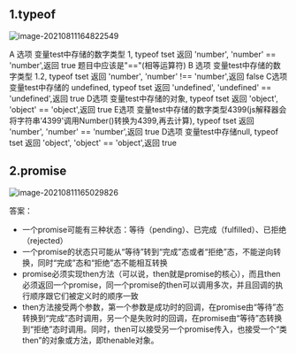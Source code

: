 ## 1.typeof

![image-20210811164822549](C:\Users\13041\AppData\Roaming\Typora\typora-user-images\image-20210811164822549.png)

A 选项 变量test中存储的数字类型 1, typeof tset 返回 'number', 'number' == 'number',返回 true 
题目中应该是"=="(相等运算符)
B 选项 变量test中存储的数字类型 1.2, typeof tset 返回 'number', 'number' !== 'number',返回 false 
C选项 变量test中存储的 undefined, typeof tset 返回 'undefined', 'undefined' == 'undefined',返回 true
D选项 变量test中存储的对象, typeof tset 返回 'object', 'object' == 'object',返回 true
E选项 变量test中存储的数字类型4399(js解释器会将字符串'4399'调用Number()转换为4399,再去计算), typeof tset 返回 'number', 'number' == 'number',返回 true
D选项 变量test中存储null, typeof tset 返回 'object', 'object' == 'object',返回 true

## 2.promise

![image-20210811165029826](C:\Users\13041\AppData\Roaming\Typora\typora-user-images\image-20210811165029826.png)

答案：

- 一个promise可能有三种状态：等待（pending）、已完成（fulfilled）、已拒绝（rejected）
- 一个promise的状态只可能从“等待”转到“完成”态或者“拒绝”态，不能逆向转换，同时“完成”态和“拒绝”态不能相互转换
- promise必须实现then方法（可以说，then就是promise的核心），而且then必须返回一个promise，同一个promise的then可以调用多次，并且回调的执行顺序跟它们被定义时的顺序一致
- then方法接受两个参数，第一个参数是成功时的回调，在promise由“等待”态转换到“完成”态时调用，另一个是失败时的回调，在promise由“等待”态转换到“拒绝”态时调用。同时，then可以接受另一个promise传入，也接受一个“类then”的对象或方法，即thenable对象。